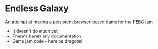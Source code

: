 # Endless Galaxy

An attempt at making a persistent browser-based game for the [PBBG jam](https://itch.io/jam/pbbg-game-jam-2021)

- It doesn't do much yet
- There's barely any documentation
- Game jam code - here be dragons!

